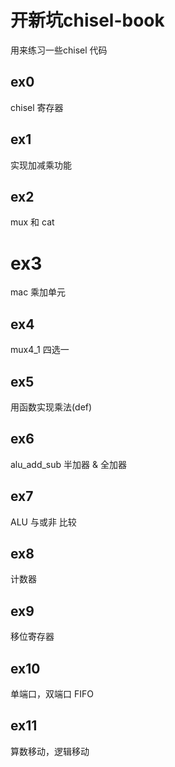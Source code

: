 # 开新坑chisel-book
用来练习一些chisel 代码


## ex0
chisel 寄存器


## ex1
实现加减乘功能

## ex2
mux 和 cat

# ex3 
mac 乘加单元

## ex4
mux4_1 四选一

## ex5
用函数实现乘法(def)

## ex6 
alu_add_sub 
半加器 & 全加器

## ex7 
ALU 与或非 比较 

## ex8
计数器

## ex9
移位寄存器

## ex10
单端口，双端口 FIFO

## ex11
算数移动，逻辑移动